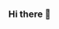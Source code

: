 ### Hi there 👋

<!--
**Royalpun
- 🌱 I’m currently learning how to make momey. 
- 👯 I’m looking to collaborate on some business. 
- 🤔 I’m looking for help with financial problems. 
- 💬 Ask me about what you can do for me. 
- 📫 How to reach me: ktm, Nepal 
- 😄 Pronouns: ...
- ⚡ Fun fact: man
-->
